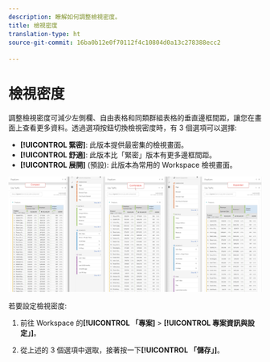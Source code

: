 ```yaml
---
description: 瞭解如何調整檢視密度。
title: 檢視密度
translation-type: ht
source-git-commit: 16ba0b12e0f70112f4c10804d0a13c278388ecc2

---
```



# 檢視密度

調整檢視密度可減少左側欄、自由表格和同類群組表格的垂直邊框間距，讓您在畫面上查看更多資料。透過選項按鈕切換檢視密度時，有 3 個選項可以選擇:

- **[!UICONTROL 緊密]**: 此版本提供最密集的檢視畫面。
- **[!UICONTROL 舒適]**: 此版本比「緊密」版本有更多邊框間距。
- **[!UICONTROL 展開]** (預設): 此版本為常用的 Workspace 檢視畫面。

![](assets/view-density.png)

若要設定檢視密度:

1. 前往 Workspace 的&#x200B;**[!UICONTROL 「專案]** &gt; **[!UICONTROL 專案資訊與設定」]**。

1. 從上述的 3 個選項中選取，接著按一下&#x200B;**[!UICONTROL 「儲存」]**。
